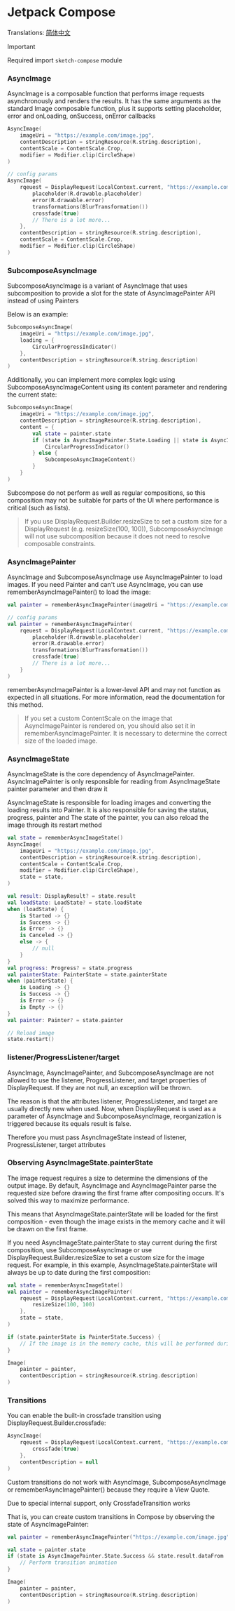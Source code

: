 # Jetpack Compose

Translations: [简体中文](jetpack_compose_zh.md)

> [!IMPORTANT]
> Required import `sketch-compose` module

### AsyncImage

AsyncImage is a composable function that performs image requests asynchronously and renders the
results. It has the same arguments as the standard Image composable function, plus it supports
setting placeholder, error and onLoading, onSuccess, onError callbacks

```kotlin
AsyncImage(
    imageUri = "https://example.com/image.jpg",
    contentDescription = stringResource(R.string.description),
    contentScale = ContentScale.Crop,
    modifier = Modifier.clip(CircleShape)
)

// config params
AsyncImage(
    rqeuest = DisplayRequest(LocalContext.current, "https://example.com/image.jpg") {
        placeholder(R.drawable.placeholder)
        error(R.drawable.error)
        transformations(BlurTransformation())
        crossfade(true)
        // There is a lot more...
    },
    contentDescription = stringResource(R.string.description),
    contentScale = ContentScale.Crop,
    modifier = Modifier.clip(CircleShape)
)
```

### SubcomposeAsyncImage

SubcomposeAsyncImage is a variant of AsyncImage that uses subcomposition to provide a slot for the
state of AsyncImagePainter API instead of using Painters

Below is an example:

```kotlin
SubcomposeAsyncImage(
    imageUri = "https://example.com/image.jpg",
    loading = {
        CircularProgressIndicator()
    },
    contentDescription = stringResource(R.string.description)
)
```

Additionally, you can implement more complex logic using SubcomposeAsyncImageContent using its
content parameter and rendering the current state:

```kotlin
SubcomposeAsyncImage(
    imageUri = "https://example.com/image.jpg",
    contentDescription = stringResource(R.string.description),
    content = {
        val state = painter.state
        if (state is AsyncImagePainter.State.Loading || state is AsyncImagePainter.State.Error) {
            CircularProgressIndicator()
        } else {
            SubcomposeAsyncImageContent()
        }
    }
)
```

Subcompose do not perform as well as regular compositions, so this composition may not be suitable
for parts of the UI where performance is critical (such as lists).

> If you use DisplayRequest.Builder.resizeSize to set a custom size for a DisplayRequest (e.g.
> resizeSize(100, 100)), SubcomposeAsyncImage will not use subcomposition because it does not need
> to
> resolve composable constraints.

### AsyncImagePainter

AsyncImage and SubcomposeAsyncImage use AsyncImagePainter to load images. If you need Painter and
can't use AsyncImage, you can use rememberAsyncImagePainter() to load the image:

```kotlin
val painter = rememberAsyncImagePainter(imageUri = "https://example.com/image.jpg")

// config params
val painter = rememberAsyncImagePainter(
    rqeuest = DisplayRequest(LocalContext.current, "https://example.com/image.jpg") {
        placeholder(R.drawable.placeholder)
        error(R.drawable.error)
        transformations(BlurTransformation())
        crossfade(true)
        // There is a lot more...
    }
)
```

rememberAsyncImagePainter is a lower-level API and may not function as expected in all situations.
For more information, read the documentation for this method.

> If you set a custom ContentScale on the image that AsyncImagePainter is rendered on, you should
> also set it in rememberAsyncImagePainter. It is necessary to determine the correct size of the
> loaded image.

### AsyncImageState

AsyncImageState is the core dependency of AsyncImagePainter. AsyncImagePainter is only responsible
for reading from AsyncImageState
painter parameter and then draw it

AsyncImageState is responsible for loading images and converting the loading results into Painter.
It is also responsible for saving the status, progress, painter and
The state of the painter, you can also reload the image through its restart method

```kotlin
val state = rememberAsyncImageState()
AsyncImage(
    imageUri = "https://example.com/image.jpg",
    contentDescription = stringResource(R.string.description),
    contentScale = ContentScale.Crop,
    modifier = Modifier.clip(CircleShape),
    state = state,
)

val result: DisplayResult? = state.result
val loadState: LoadState? = state.loadState
when (loadState) {
    is Started -> {}
    is Success -> {}
    is Error -> {}
    is Canceled -> {}
    else -> { 
        // null
    }
}
val progress: Progress? = state.progress
val painterState: PainterState = state.painterState
when (painterState) {
    is Loading -> {}
    is Success -> {}
    is Error -> {}
    is Empty -> {}
}
val painter: Painter? = state.painter

// Reload image
state.restart()
```

### listener/ProgressListener/target

AsyncImage, AsyncImagePainter, and SubcomposeAsyncImage are not allowed to use the listener,
ProgressListener, and target properties of DisplayRequest. If they are not null, an exception will
be thrown.

The reason is that the attributes listener, ProgressListener, and target are usually directly new
when used. Now, when DisplayRequest is used as a parameter of AsyncImage and SubcomposeAsyncImage,
reorganization is triggered because its equals result is false.

Therefore you must pass AsyncImageState instead of listener, ProgressListener, target attributes

### Observing AsyncImageState.painterState

The image request requires a size to determine the dimensions of the output image. By default,
AsyncImage and AsyncImagePainter parse the requested size before drawing the first frame after
compositing occurs. It's solved this way to maximize performance.

This means that AsyncImageState.painterState will be loaded for the first composition - even though
the image exists in the memory cache and it will be drawn on the first frame.

If you need AsyncImageState.painterState to stay current during the first composition, use
SubcomposeAsyncImage or use DisplayRequest.Builder.resizeSize to set a custom size for the image
request. For example, in this example, AsyncImageState.painterState will always be up to date during
the first composition:

```kotlin
val state = rememberAsyncImageState()
val painter = rememberAsyncImagePainter(
    rqeuest = DisplayRequest(LocalContext.current, "https://example.com/image.jpg") {
        resizeSize(100, 100)
    },
    state = state,
)

if (state.painterState is PainterState.Success) {
    // If the image is in the memory cache, this will be performed during the first composition.
}

Image(
    painter = painter,
    contentDescription = stringResource(R.string.description)
)
```

### Transitions

You can enable the built-in crossfade transition using DisplayRequest.Builder.crossfade:

```kotlin
AsyncImage(
    rqeuest = DisplayRequest(LocalContext.current, "https://example.com/image.jpg") {
        crossfade(true)
    },
    contentDescription = null
)
```

Custom transitions do not work with AsyncImage, SubcomposeAsyncImage or rememberAsyncImagePainter()
because they require a View Quote.

Due to special internal support, only CrossfadeTransition works

That is, you can create custom transitions in Compose by observing the state of AsyncImagePainter:

```kotlin
val painter = rememberAsyncImagePainter("https://example.com/image.jpg")

val state = painter.state
if (state is AsyncImagePainter.State.Success && state.result.dataFrom != DataFrom.MEMORY_CACHE) {
    // Perform transition animation
}

Image(
    painter = painter,
    contentDescription = stringResource(R.string.description)
)
```